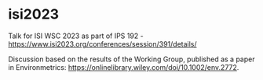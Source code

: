 # isi2023

Talk for ISI WSC 2023 as part of IPS 192 - https://www.isi2023.org/conferences/session/391/details/

Discussion based on the results of the Working Group, published as a paper in Environmetrics: https://onlinelibrary.wiley.com/doi/10.1002/env.2772. 
